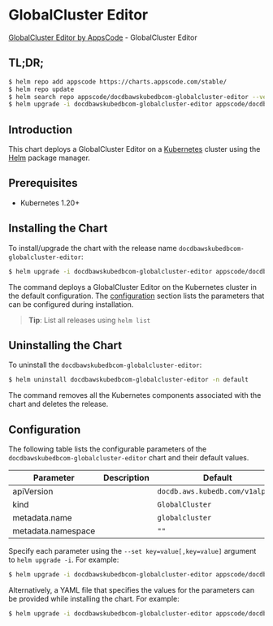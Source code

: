 # GlobalCluster Editor

[GlobalCluster Editor by AppsCode](https://appscode.com) - GlobalCluster Editor

## TL;DR;

```bash
$ helm repo add appscode https://charts.appscode.com/stable/
$ helm repo update
$ helm search repo appscode/docdbawskubedbcom-globalcluster-editor --version=v0.15.0
$ helm upgrade -i docdbawskubedbcom-globalcluster-editor appscode/docdbawskubedbcom-globalcluster-editor -n default --create-namespace --version=v0.15.0
```

## Introduction

This chart deploys a GlobalCluster Editor on a [Kubernetes](http://kubernetes.io) cluster using the [Helm](https://helm.sh) package manager.

## Prerequisites

- Kubernetes 1.20+

## Installing the Chart

To install/upgrade the chart with the release name `docdbawskubedbcom-globalcluster-editor`:

```bash
$ helm upgrade -i docdbawskubedbcom-globalcluster-editor appscode/docdbawskubedbcom-globalcluster-editor -n default --create-namespace --version=v0.15.0
```

The command deploys a GlobalCluster Editor on the Kubernetes cluster in the default configuration. The [configuration](#configuration) section lists the parameters that can be configured during installation.

> **Tip**: List all releases using `helm list`

## Uninstalling the Chart

To uninstall the `docdbawskubedbcom-globalcluster-editor`:

```bash
$ helm uninstall docdbawskubedbcom-globalcluster-editor -n default
```

The command removes all the Kubernetes components associated with the chart and deletes the release.

## Configuration

The following table lists the configurable parameters of the `docdbawskubedbcom-globalcluster-editor` chart and their default values.

|     Parameter      | Description |                  Default                   |
|--------------------|-------------|--------------------------------------------|
| apiVersion         |             | <code>docdb.aws.kubedb.com/v1alpha1</code> |
| kind               |             | <code>GlobalCluster</code>                 |
| metadata.name      |             | <code>globalcluster</code>                 |
| metadata.namespace |             | <code>""</code>                            |


Specify each parameter using the `--set key=value[,key=value]` argument to `helm upgrade -i`. For example:

```bash
$ helm upgrade -i docdbawskubedbcom-globalcluster-editor appscode/docdbawskubedbcom-globalcluster-editor -n default --create-namespace --version=v0.15.0 --set apiVersion=docdb.aws.kubedb.com/v1alpha1
```

Alternatively, a YAML file that specifies the values for the parameters can be provided while
installing the chart. For example:

```bash
$ helm upgrade -i docdbawskubedbcom-globalcluster-editor appscode/docdbawskubedbcom-globalcluster-editor -n default --create-namespace --version=v0.15.0 --values values.yaml
```
